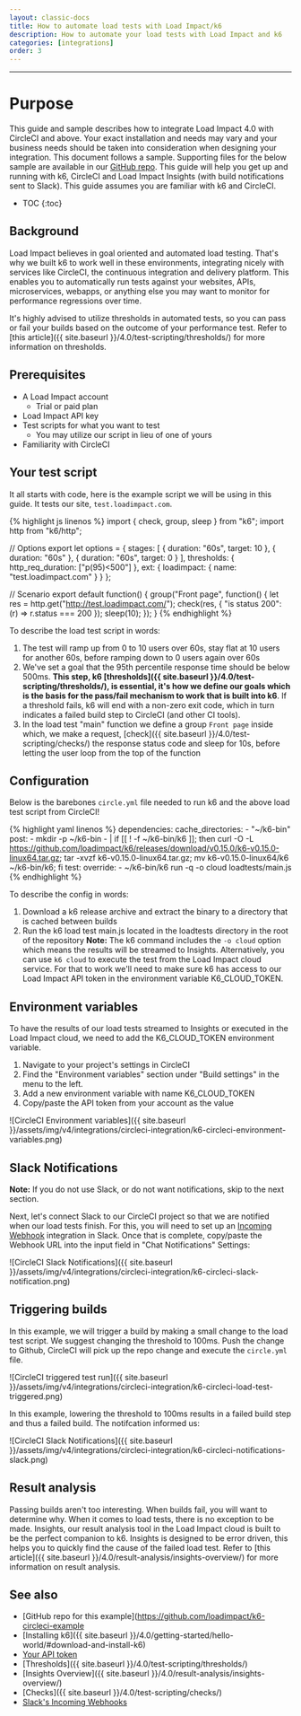 ```yaml
---
layout: classic-docs
title: How to automate load tests with Load Impact/k6
description: How to automate your load tests with Load Impact and k6
categories: [integrations]
order: 3
---
```


***

<h1>Purpose</h1>

This guide and sample describes how to integrate Load Impact 4.0 with CircleCI and above.   Your exact installation and needs may vary and your business needs should be taken into consideration when designing your integration. This document follows a sample.  Supporting files for the below sample are available in our [GitHub repo](https://github.com/loadimpact/k6-circleci-example). This guide will help you get up and running with k6, CircleCI and Load Impact Insights (with build notifications sent to Slack). This guide assumes you are familiar with k6 and CircleCI.

- TOC
{:toc}

## Background

Load Impact believes in goal oriented and automated load testing. That's why we built k6 to work well in these environments, integrating nicely with services like CircleCI, the continuous integration and delivery platform. This enables you to automatically run tests against your websites, APIs, microservices, webapps, or anything else you may want to monitor for performance regressions over time.

It's highly advised to utilize thresholds in automated tests, so you can pass or fail your builds based on the outcome of your performance test.  Refer to [this article]({{ site.baseurl }}/4.0/test-scripting/thresholds/) for more information on thresholds.

## Prerequisites

- A Load Impact account
  - Trial or paid plan
- Load Impact API key
- Test scripts for what you want to test
  - You may utilize our script in lieu of one of yours
- Familiarity with CircleCI

## Your test script

It all starts with code, here is the example script we will be using in this guide.  It tests our site, `test.loadimpact.com`.

{% highlight js linenos %}
import { check, group, sleep } from "k6";
import http from "k6/http";

// Options
export let options = {
    stages: [
        { duration: "60s", target: 10 },
        { duration: "60s" },
        { duration: "60s", target: 0 }
    ],
    thresholds: {
        http_req_duration: ["p(95)<500"]
    },
    ext: {
        loadimpact: {
            name: "test.loadimpact.com"
        }
    }
};

// Scenario
export default function() {
    group("Front page", function() {
        let res = http.get("http://test.loadimpact.com/");
        check(res, {
            "is status 200": (r) => r.status === 200
        });
        sleep(10);
    });
}
{% endhighlight %}

To describe the load test script in words:

1. The test will ramp up from 0 to 10 users over 60s, stay flat at 10 users for another 60s, before ramping down to 0 users again over 60s
2. We've set a goal that the 95th percentile response time should be below 500ms. **This step, k6 [thresholds]({{ site.baseurl }}/4.0/test-scripting/thresholds/), is essential, it's how we define our goals which is the basis for the pass/fail mechanism to work that is built into k6**. If a threshold fails, k6 will end with a non-zero exit code, which in turn indicates a failed build step to CircleCI (and other CI tools).
3. In the load test "main" function we define a group `Front page` inside which, we make a request, [check]({{ site.baseurl }}/4.0/test-scripting/checks/) the response status code and sleep for 10s, before letting the user loop from the top of the function

## Configuration

Below is the barebones `circle.yml` file needed to run k6 and the above load test script from CircleCI!

{% highlight yaml linenos %}
dependencies:
  cache_directories:
    - "~/k6-bin"
  post:
    - mkdir -p ~/k6-bin
    - |
      if [[ ! -f ~/k6-bin/k6 ]]; then
        curl -O -L https://github.com/loadimpact/k6/releases/download/v0.15.0/k6-v0.15.0-linux64.tar.gz;
        tar -xvzf k6-v0.15.0-linux64.tar.gz;
        mv k6-v0.15.0-linux64/k6 ~/k6-bin/k6;
      fi
test:
  override:
    - ~/k6-bin/k6 run -q -o cloud loadtests/main.js
{% endhighlight %}

To describe the config in words:

1. Download a k6 release archive and extract the binary to a directory that is cached between builds
2. Run the k6 load test main.js located in the loadtests directory in the root of the repository
**Note:** The k6 command includes the `-o cloud` option which means the results will be streamed to Insights. Alternatively, you can use `k6 cloud` to execute the test from the Load Impact cloud service. For that to work we'll need to make sure k6 has access to our Load Impact API token in the environment variable K6_CLOUD_TOKEN.


## Environment variables

To have the results of our load tests streamed to Insights or executed in the Load Impact cloud, we need to add the K6_CLOUD_TOKEN environment variable.
1. Navigate to your project's settings in CircleCI
2. Find the "Environment variables" section under "Build settings" in the menu to the left.
3. Add a new environment variable with name K6_CLOUD_TOKEN
4. Copy/paste the API token from your account as the value

![CircleCI Environment variables]({{ site.baseurl }}/assets/img/v4/integrations/circleci-integration/k6-circleci-environment-variables.png)

## Slack Notifications

**Note:** If you do not use Slack, or do not want notifications, skip to the next section.

Next, let's connect Slack to our CircleCI project so that we are notified when our load tests finish. For this, you will need to set up an [Incoming Webhook](https://api.slack.com/incoming-webhooks) integration in Slack. Once that is complete, copy/paste the Webhook URL into the input field in "Chat Notifications" Settings:

![CircleCI Slack Notifications]({{ site.baseurl }}/assets/img/v4/integrations/circleci-integration/k6-circleci-slack-notification.png)

## Triggering builds

In this example, we will trigger a build by making a small change to the load test script. We suggest changing the threshold to 100ms.  Push the change to Github, CircleCI will pick up the repo change and execute the `circle.yml` file.

![CircleCI triggered test run]({{ site.baseurl }}/assets/img/v4/integrations/circleci-integration/k6-circleci-load-test-triggered.png)

In this example, lowering the threshold to 100ms results in a failed build step and thus a failed build.  The notifcation informed us:

![CircleCI Slack Notifications]({{ site.baseurl }}/assets/img/v4/integrations/circleci-integration/k6-circleci-notifications-slack.png)

## Result analysis

Passing builds aren't too interesting.  When builds fail, you will want to determine why.  When it comes to load tests, there is no exception to be made.  Insights, our result analysis tool in the Load Impact cloud is built to be the perfect companion to k6.  Insights is designed to be error driven, this helps you to quickly find the cause of the failed load test. Refer to [this article]({{ site.baseurl }}/4.0/result-analysis/insights-overview/) for more information on result analysis.

## See also
- [GitHub repo for this example](https://github.com/loadimpact/k6-circleci-example
- [Installing k6]({{ site.baseurl }}/4.0/getting-started/hello-world/#download-and-install-k6)
- [Your API token](https://app.loadimpact.com/integrations)
- [Thresholds]({{ site.baseurl }}/4.0/test-scripting/thresholds/)
- [Insights Overview]({{ site.baseurl }}/4.0/result-analysis/insights-overview/)
- [Checks]({{ site.baseurl }}/4.0/test-scripting/checks/)
- [Slack's Incoming Webhooks](https://api.slack.com/incoming-webhooks)
